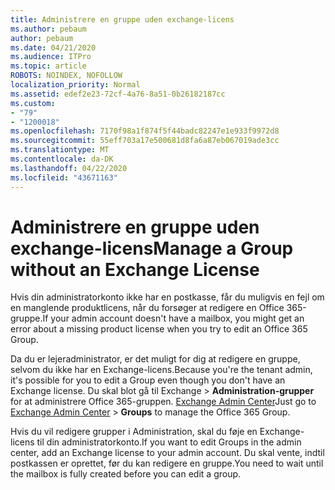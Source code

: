 ```yaml
---
title: Administrere en gruppe uden exchange-licens
ms.author: pebaum
author: pebaum
ms.date: 04/21/2020
ms.audience: ITPro
ms.topic: article
ROBOTS: NOINDEX, NOFOLLOW
localization_priority: Normal
ms.assetid: edef2e23-72cf-4a76-8a51-0b26182187cc
ms.custom:
- "79"
- "1200018"
ms.openlocfilehash: 7170f98a1f874f5f44badc82247e1e933f9972d8
ms.sourcegitcommit: 55eff703a17e500681d8fa6a87eb067019ade3cc
ms.translationtype: MT
ms.contentlocale: da-DK
ms.lasthandoff: 04/22/2020
ms.locfileid: "43671163"
---
```

# <a name="manage-a-group-without-an-exchange-license"></a><span data-ttu-id="96b01-102">Administrere en gruppe uden exchange-licens</span><span class="sxs-lookup"><span data-stu-id="96b01-102">Manage a Group without an Exchange License</span></span>

<span data-ttu-id="96b01-103">Hvis din administratorkonto ikke har en postkasse, får du muligvis en fejl om en manglende produktlicens, når du forsøger at redigere en Office 365-gruppe.</span><span class="sxs-lookup"><span data-stu-id="96b01-103">If your admin account doesn't have a mailbox, you might get an error about a missing product license when you try to edit an Office 365 Group.</span></span>
  
<span data-ttu-id="96b01-104">Da du er lejeradministrator, er det muligt for dig at redigere en gruppe, selvom du ikke har en Exchange-licens.</span><span class="sxs-lookup"><span data-stu-id="96b01-104">Because you're the tenant admin, it's possible for you to edit a Group even though you don't have an Exchange license.</span></span> <span data-ttu-id="96b01-105">Du skal blot gå til Exchange \> **Administration-grupper** for at administrere Office 365-gruppen. [Exchange Admin Center](https://outlook.office365.com/ecp.aspx)</span><span class="sxs-lookup"><span data-stu-id="96b01-105">Just go to [Exchange Admin Center](https://outlook.office365.com/ecp.aspx) \> **Groups** to manage the Office 365 Group.</span></span>
  
<span data-ttu-id="96b01-106">Hvis du vil redigere grupper i Administration, skal du føje en Exchange-licens til din administratorkonto.</span><span class="sxs-lookup"><span data-stu-id="96b01-106">If you want to edit Groups in the admin center, add an Exchange license to your admin account.</span></span> <span data-ttu-id="96b01-107">Du skal vente, indtil postkassen er oprettet, før du kan redigere en gruppe.</span><span class="sxs-lookup"><span data-stu-id="96b01-107">You need to wait until the mailbox is fully created before you can edit a group.</span></span>
  